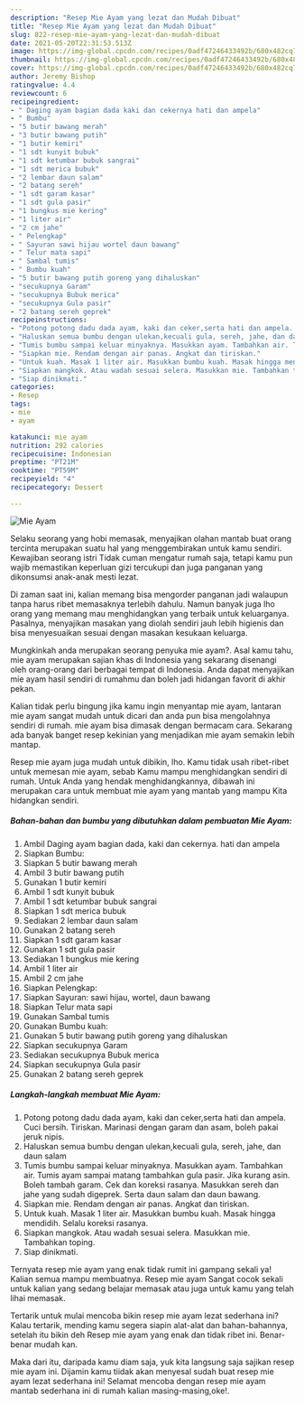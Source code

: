 ```yaml
---
description: "Resep Mie Ayam yang lezat dan Mudah Dibuat"
title: "Resep Mie Ayam yang lezat dan Mudah Dibuat"
slug: 822-resep-mie-ayam-yang-lezat-dan-mudah-dibuat
date: 2021-05-20T22:31:53.513Z
image: https://img-global.cpcdn.com/recipes/0adf47246433492b/680x482cq70/mie-ayam-foto-resep-utama.jpg
thumbnail: https://img-global.cpcdn.com/recipes/0adf47246433492b/680x482cq70/mie-ayam-foto-resep-utama.jpg
cover: https://img-global.cpcdn.com/recipes/0adf47246433492b/680x482cq70/mie-ayam-foto-resep-utama.jpg
author: Jeremy Bishop
ratingvalue: 4.4
reviewcount: 6
recipeingredient:
- " Daging ayam bagian dada kaki dan cekernya hati dan ampela"
- " Bumbu"
- "5 butir bawang merah"
- "3 butir bawang putih"
- "1 butir kemiri"
- "1 sdt kunyit bubuk"
- "1 sdt ketumbar bubuk sangrai"
- "1 sdt merica bubuk"
- "2 lembar daun salam"
- "2 batang sereh"
- "1 sdt garam kasar"
- "1 sdt gula pasir"
- "1 bungkus mie kering"
- "1 liter air"
- "2 cm jahe"
- " Pelengkap"
- " Sayuran sawi hijau wortel daun bawang"
- " Telur mata sapi"
- " Sambal tumis"
- " Bumbu kuah"
- "5 butir bawang putih goreng yang dihaluskan"
- "secukupnya Garam"
- "secukupnya Bubuk merica"
- "secukupnya Gula pasir"
- "2 batang sereh geprek"
recipeinstructions:
- "Potong potong dadu dada ayam, kaki dan ceker,serta hati dan ampela. Cuci bersih. Tiriskan. Marinasi dengan garam dan asam, boleh pakai jeruk nipis."
- "Haluskan semua bumbu dengan ulekan,kecuali gula, sereh, jahe, dan daun salam"
- "Tumis bumbu sampai keluar minyaknya. Masukkan ayam. Tambahkan air. Tumis ayam sampai matang tambahkan gula pasir. Jika kurang asin. Boleh tambah garam. Cek dan koreksi rasanya. Masukkan sereh dan jahe yang sudah digeprek. Serta daun salam dan daun bawang."
- "Siapkan mie. Rendam dengan air panas. Angkat dan tiriskan."
- "Untuk kuah. Masak 1 liter air. Masukkan bumbu kuah. Masak hingga mendidih. Selalu koreksi rasanya."
- "Siapkan mangkok. Atau wadah sesuai selera. Masukkan mie. Tambahkan toping."
- "Siap dinikmati."
categories:
- Resep
tags:
- mie
- ayam

katakunci: mie ayam 
nutrition: 292 calories
recipecuisine: Indonesian
preptime: "PT21M"
cooktime: "PT59M"
recipeyield: "4"
recipecategory: Dessert

---
```



![Mie Ayam](https://img-global.cpcdn.com/recipes/0adf47246433492b/680x482cq70/mie-ayam-foto-resep-utama.jpg)

Selaku seorang yang hobi memasak, menyajikan olahan mantab buat orang tercinta merupakan suatu hal yang menggembirakan untuk kamu sendiri. Kewajiban seorang istri Tidak cuman mengatur rumah saja, tetapi kamu pun wajib memastikan keperluan gizi tercukupi dan juga panganan yang dikonsumsi anak-anak mesti lezat.

Di zaman  saat ini, kalian memang bisa mengorder panganan jadi walaupun tanpa harus ribet memasaknya terlebih dahulu. Namun banyak juga lho orang yang memang mau menghidangkan yang terbaik untuk keluarganya. Pasalnya, menyajikan masakan yang diolah sendiri jauh lebih higienis dan bisa menyesuaikan sesuai dengan masakan kesukaan keluarga. 



Mungkinkah anda merupakan seorang penyuka mie ayam?. Asal kamu tahu, mie ayam merupakan sajian khas di Indonesia yang sekarang disenangi oleh orang-orang dari berbagai tempat di Indonesia. Anda dapat menyajikan mie ayam hasil sendiri di rumahmu dan boleh jadi hidangan favorit di akhir pekan.

Kalian tidak perlu bingung jika kamu ingin menyantap mie ayam, lantaran mie ayam sangat mudah untuk dicari dan anda pun bisa mengolahnya sendiri di rumah. mie ayam bisa dimasak dengan bermacam cara. Sekarang ada banyak banget resep kekinian yang menjadikan mie ayam semakin lebih mantap.

Resep mie ayam juga mudah untuk dibikin, lho. Kamu tidak usah ribet-ribet untuk memesan mie ayam, sebab Kamu mampu menghidangkan sendiri di rumah. Untuk Anda yang hendak menghidangkannya, dibawah ini merupakan cara untuk membuat mie ayam yang mantab yang mampu Kita hidangkan sendiri.

<!--inarticleads1-->

##### Bahan-bahan dan bumbu yang dibutuhkan dalam pembuatan Mie Ayam:

1. Ambil  Daging ayam bagian dada, kaki dan cekernya. hati dan ampela
1. Siapkan  Bumbu:
1. Siapkan 5 butir bawang merah
1. Ambil 3 butir bawang putih
1. Gunakan 1 butir kemiri
1. Ambil 1 sdt kunyit bubuk
1. Ambil 1 sdt ketumbar bubuk sangrai
1. Siapkan 1 sdt merica bubuk
1. Sediakan 2 lembar daun salam
1. Gunakan 2 batang sereh
1. Siapkan 1 sdt garam kasar
1. Gunakan 1 sdt gula pasir
1. Sediakan 1 bungkus mie kering
1. Ambil 1 liter air
1. Ambil 2 cm jahe
1. Siapkan  Pelengkap:
1. Siapkan  Sayuran: sawi hijau, wortel, daun bawang
1. Siapkan  Telur mata sapi
1. Gunakan  Sambal tumis
1. Gunakan  Bumbu kuah:
1. Gunakan 5 butir bawang putih goreng yang dihaluskan
1. Siapkan secukupnya Garam
1. Sediakan secukupnya Bubuk merica
1. Siapkan secukupnya Gula pasir
1. Gunakan 2 batang sereh geprek




<!--inarticleads2-->

##### Langkah-langkah membuat Mie Ayam:

1. Potong potong dadu dada ayam, kaki dan ceker,serta hati dan ampela. Cuci bersih. Tiriskan. Marinasi dengan garam dan asam, boleh pakai jeruk nipis.
1. Haluskan semua bumbu dengan ulekan,kecuali gula, sereh, jahe, dan daun salam
1. Tumis bumbu sampai keluar minyaknya. Masukkan ayam. Tambahkan air. Tumis ayam sampai matang tambahkan gula pasir. Jika kurang asin. Boleh tambah garam. Cek dan koreksi rasanya. Masukkan sereh dan jahe yang sudah digeprek. Serta daun salam dan daun bawang.
1. Siapkan mie. Rendam dengan air panas. Angkat dan tiriskan.
1. Untuk kuah. Masak 1 liter air. Masukkan bumbu kuah. Masak hingga mendidih. Selalu koreksi rasanya.
1. Siapkan mangkok. Atau wadah sesuai selera. Masukkan mie. Tambahkan toping.
1. Siap dinikmati.




Ternyata resep mie ayam yang enak tidak rumit ini gampang sekali ya! Kalian semua mampu membuatnya. Resep mie ayam Sangat cocok sekali untuk kalian yang sedang belajar memasak atau juga untuk kamu yang telah lihai memasak.

Tertarik untuk mulai mencoba bikin resep mie ayam lezat sederhana ini? Kalau tertarik, mending kamu segera siapin alat-alat dan bahan-bahannya, setelah itu bikin deh Resep mie ayam yang enak dan tidak ribet ini. Benar-benar mudah kan. 

Maka dari itu, daripada kamu diam saja, yuk kita langsung saja sajikan resep mie ayam ini. Dijamin kamu tiidak akan menyesal sudah buat resep mie ayam lezat sederhana ini! Selamat mencoba dengan resep mie ayam mantab sederhana ini di rumah kalian masing-masing,oke!.

